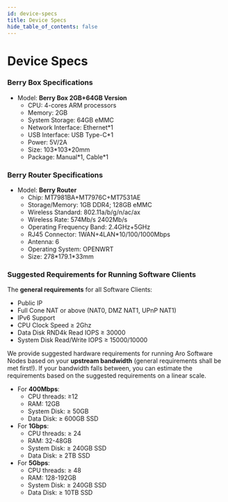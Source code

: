 ```yaml
---
id: device-specs
title: Device Specs
hide_table_of_contents: false
---
```


# Device Specs

### Berry Box Specifications

- Model: **Berry Box 2GB+64GB Version**
	- CPU: 4-cores ARM processors
	- Memory: 2GB
	- System Storage: 64GB eMMC
	- Network Interface: Ethernet*1
	- USB Interface: USB Type-C*1
	- Power: 5V/2A
	- Size: 103\*103\*20mm
	- Package: Manual\*1, Cable\*1

### Berry Router Specifications

- Model: **Berry Router**
	- Chip: MT7981BA+MT7976C+MT7531AE
	- Storage/Memory: 1GB DDR4; 128GB eMMC
	- Wireless Standard: 802.11a/b/g/n/ac/ax
	- Wireless Rate: 574Mb/s 2402Mb/s
	- Operating Frequency Band: 2.4GHz+5GHz
	- RJ45 Connector: 1WAN+4LAN*10/100/1000Mbps
	- Antenna: 6
	- Operating System: OPENWRT
	- Size: 278\*179.1\*33mm

### Suggested Requirements for Running Software Clients
The **general requirements** for all Software Clients:

- Public IP
- Full Cone NAT or above (NAT0, DMZ NAT1, UPnP NAT1)
- IPv6 Support
- CPU Clock Speed ≥ 2Ghz
- Data Disk RND4k Read IOPS ≥ 30000
- System Disk Read/Write IOPS ≥ 15000/10000

We provide suggested hardware requirements for running Aro Software Nodes based on your **upstream bandwidth** (general requirements shall be met first!). If your bandwidth falls between, you can estimate the requirements based on the suggested requirements on a linear scale. 

- For **400Mbps**:
	- CPU threads: ≥12
	- RAM: 12GB
	- System Disk: ≥ 50GB
	- Data Disk: ≥ 600GB SSD
- For **1Gbps**:
	- CPU threads: ≥ 24
	- RAM: 32-48GB
	- System Disk: ≥ 240GB SSD
	- Data Disk: ≥ 2TB SSD
- For **5Gbps**:
	- CPU threads: ≥ 48
	- RAM: 128-192GB
	- System Disk: ≥ 240GB SSD
	- Data Disk: ≥ 10TB SSD
